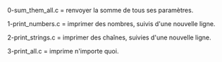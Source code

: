 0-sum_them_all.c = renvoyer la somme de tous ses paramètres.

1-print_numbers.c = imprimer des nombres, suivis d'une nouvelle ligne.

2-print_strings.c = imprimer des chaînes, suivies d'une nouvelle ligne.

3-print_all.c = imprime n'importe quoi.